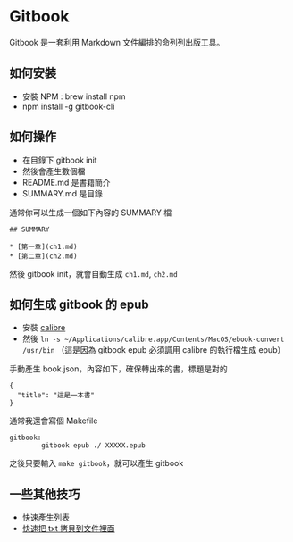 # Gitbook

Gitbook 是一套利用 Markdown 文件編排的命列列出版工具。

## 如何安裝

* 安裝 NPM : brew install npm
* npm install -g gitbook-cli

## 如何操作

* 在目錄下 gitbook init
* 然後會產生數個檔
* README.md 是書籍簡介
* SUMMARY.md 是目錄

通常你可以生成一個如下內容的 SUMMARY 檔

```
## SUMMARY

* [第一章](ch1.md)
* [第二章](ch2.md)
```

然後 gitbook init，就會自動生成 `ch1.md`, `ch2.md`

## 如何生成 gitbook 的 epub

* 安裝 [calibre](https://calibre-ebook.com/)
* 然後 `ln -s ~/Applications/calibre.app/Contents/MacOS/ebook-convert /usr/bin` （這是因為 gitbook epub 必須調用 calibre 的執行檔生成 epub）


手動產生 book.json，內容如下，確保轉出來的書，標題是對的

```
{
  "title": "這是一本書"
}
```

通常我還會寫個 Makefile

```
gitbook:
        gitbook epub ./ XXXXX.epub
```

之後只要輸入 `make gitbook`，就可以產生 gitbook

## 一些其他技巧

* [快速產生列表](generate-list.md)
* [快速把 txt 拷貝到文件裡面](copy-content.md)

